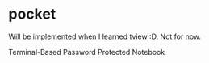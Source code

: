 # pocket

Will be implemented when I learned tview :D. Not for now.

Terminal-Based Password Protected Notebook
